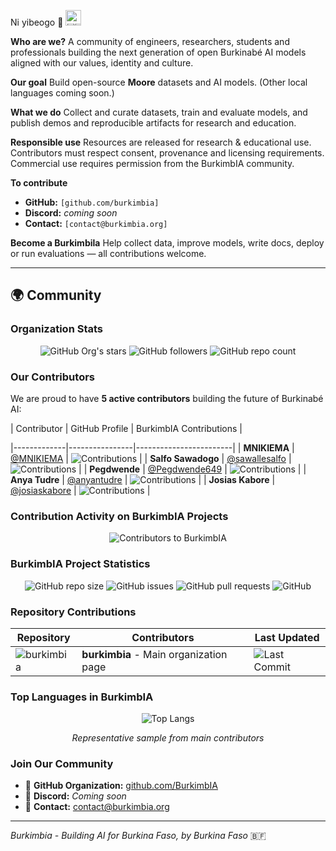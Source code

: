 
Ni yibeogo 🫡 <img src="https://upload.wikimedia.org/wikipedia/commons/3/31/Flag_of_Burkina_Faso.svg" alt="🇧🇫" width="25"/>

**Who are we?**
A community of engineers, researchers, students and professionals building the next generation of open Burkinabé AI models aligned with our values, identity and culture.

**Our goal**
Build open-source **Moore** datasets and AI models. (Other local languages coming soon.)

**What we do**
Collect and curate datasets, train and evaluate models, and publish demos and reproducible artifacts for research and education.


**Responsible use**
Resources are released for research & educational use. Contributors must respect consent, provenance and licensing requirements. Commercial use requires permission from the BurkimbIA community.

**To contribute**

* **GitHub:** `[github.com/burkimbia]`
* **Discord:** *coming soon*
* **Contact:** `[contact@burkimbia.org]`

**Become a Burkimbila**
Help collect data, improve models, write docs, deploy or run evaluations — all contributions welcome.

---

## 🌍 Community

### Organization Stats
<div align="center">

![GitHub Org's stars](https://img.shields.io/github/stars/BurkimbIA?style=social)
![GitHub followers](https://img.shields.io/github/followers/BurkimbIA?style=social)
![GitHub repo count](https://img.shields.io/badge/repositories-dynamic-blue)

</div>

### Our Contributors

We are proud to have **5 active contributors** building the future of Burkinabé AI:

| Contributor | GitHub Profile | BurkimbIA Contributions |

|-------------|----------------|------------------------|
| **MNIKIEMA** | [@MNIKIEMA](https://github.com/MNIKIEMA) | ![Contributions](https://github-readme-streak-stats.herokuapp.com/?user=MNIKIEMA&theme=dark&hide_border=true&background=0D1117&stroke=0D1117&ring=58A6FF&fire=58A6FF&currStreakLabel=58A6FF&sideNums=58A6FF&currStreakNum=58A6FF&dates=58A6FF&sideLabels=58A6FF) |
| **Salfo Sawadogo** | [@sawallesalfo](https://github.com/sawallesalfo) | ![Contributions](https://github-readme-streak-stats.herokuapp.com/?user=sawallesalfo&theme=dark&hide_border=true&background=0D1117&stroke=0D1117&ring=58A6FF&fire=58A6FF&currStreakLabel=58A6FF&sideNums=58A6FF&currStreakNum=58A6FF&dates=58A6FF&sideLabels=58A6FF) |
| **Pegdwende** | [@Pegdwende649](https://github.com/Pegdwende649) | ![Contributions](https://github-readme-streak-stats.herokuapp.com/?user=Pegdwende649&theme=dark&hide_border=true&background=0D1117&stroke=0D1117&ring=58A6FF&fire=58A6FF&currStreakLabel=58A6FF&sideNums=58A6FF&currStreakNum=58A6FF&dates=58A6FF&sideLabels=58A6FF) |
| **Anya Tudre** | [@anyantudre](https://github.com/anyantudre) | ![Contributions](https://github-readme-streak-stats.herokuapp.com/?user=anyantudre&theme=dark&hide_border=true&background=0D1117&stroke=0D1117&ring=58A6FF&fire=58A6FF&currStreakLabel=58A6FF&sideNums=58A6FF&currStreakNum=58A6FF&dates=58A6FF&sideLabels=58A6FF) |
| **Josias Kabore** | [@josiaskabore](https://github.com/josiaskabore) | ![Contributions](https://github-readme-streak-stats.herokuapp.com/?user=josiaskabore&theme=dark&hide_border=true&background=0D1117&stroke=0D1117&ring=58A6FF&fire=58A6FF&currStreakLabel=58A6FF&sideNums=58A6FF&currStreakNum=58A6FF&dates=58A6FF&sideLabels=58A6FF) |

### Contribution Activity on BurkimbIA Projects

<p align="center">
  <img src="https://contrib.rocks/image?repo=BurkimbIA/burkimbia" alt="Contributors to BurkimbIA" />
</p>

### BurkimbIA Project Statistics

<div align="center">

![GitHub repo size](https://img.shields.io/github/repo-size/BurkimbIA/burkimbia?style=flat-square&color=blue)
![GitHub issues](https://img.shields.io/github/issues/BurkimbIA/burkimbia?style=flat-square&color=red)
![GitHub pull requests](https://img.shields.io/github/issues-pr/BurkimbIA/burkimbia?style=flat-square&color=green)
![GitHub](https://img.shields.io/github/license/BurkimbIA/burkimbia?style=flat-square)

</div>

### Repository Contributions

<div align="center">

| Repository | Contributors | Last Updated |
|------------|-------------|--------------|
| ![burkimbia](https://img.shields.io/github/contributors/BurkimbIA/burkimbia?style=flat-square&color=blue) | **burkimbia** - Main organization page | ![Last Commit](https://img.shields.io/github/last-commit/BurkimbIA/burkimbia?style=flat-square&color=green) |

</div>

### Top Languages in BurkimbIA

<div align="center">

![Top Langs](https://github-readme-stats.vercel.app/api/top-langs/?username=sawallesalfo&layout=compact&theme=tokyonight&langs_count=6)

*Representative sample from main contributors*

</div>

### Join Our Community

- 🔗 **GitHub Organization:** [github.com/BurkimbIA](https://github.com/BurkimbIA)
- 💬 **Discord:** *Coming soon*
- 📧 **Contact:** contact@burkimbia.org

---

*Burkimbia - Building AI for Burkina Faso, by Burkina Faso* 🇧🇫



